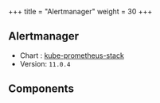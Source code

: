 +++
title = "Alertmanager"
weight = 30
+++

## Alertmanager

* Chart : [kube-prometheus-stack](https://artifacthub.io/packages/helm/prometheus-community/kube-prometheus-stack)
* Version: `11.0.4`

## Components
